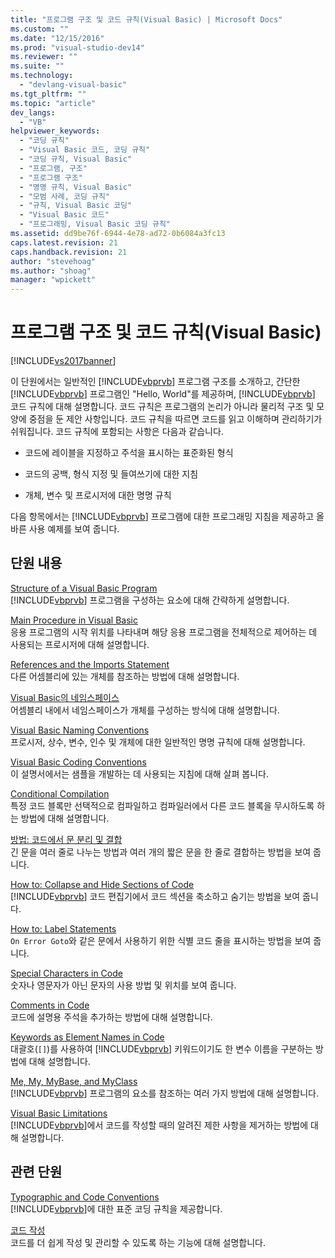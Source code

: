```yaml
---
title: "프로그램 구조 및 코드 규칙(Visual Basic) | Microsoft Docs"
ms.custom: ""
ms.date: "12/15/2016"
ms.prod: "visual-studio-dev14"
ms.reviewer: ""
ms.suite: ""
ms.technology: 
  - "devlang-visual-basic"
ms.tgt_pltfrm: ""
ms.topic: "article"
dev_langs: 
  - "VB"
helpviewer_keywords: 
  - "코딩 규칙"
  - "Visual Basic 코드, 코딩 규칙"
  - "코딩 규칙, Visual Basic"
  - "프로그램, 구조"
  - "프로그램 구조"
  - "명명 규칙, Visual Basic"
  - "모범 사례, 코딩 규칙"
  - "규칙, Visual Basic 코딩"
  - "Visual Basic 코드"
  - "프로그래밍, Visual Basic 코딩 규칙"
ms.assetid: dd9be76f-6944-4e78-ad72-0b6084a3fc13
caps.latest.revision: 21
caps.handback.revision: 21
author: "stevehoag"
ms.author: "shoag"
manager: "wpickett"
---
```

# 프로그램 구조 및 코드 규칙(Visual Basic)
[!INCLUDE[vs2017banner](../../../csharp/includes/vs2017banner.md)]

이 단원에서는 일반적인 [!INCLUDE[vbprvb](../../../csharp/programming-guide/concepts/linq/includes/vbprvb_md.md)] 프로그램 구조를 소개하고, 간단한 [!INCLUDE[vbprvb](../../../csharp/programming-guide/concepts/linq/includes/vbprvb_md.md)] 프로그램인 "Hello, World"를 제공하며, [!INCLUDE[vbprvb](../../../csharp/programming-guide/concepts/linq/includes/vbprvb_md.md)] 코드 규칙에 대해 설명합니다.  코드 규칙은 프로그램의 논리가 아니라 물리적 구조 및 모양에 중점을 둔 제안 사항입니다.  코드 규칙을 따르면 코드를 읽고 이해하며 관리하기가 쉬워집니다.  코드 규칙에 포함되는 사항은 다음과 같습니다.  
  
-   코드에 레이블을 지정하고 주석을 표시하는 표준화된 형식  
  
-   코드의 공백, 형식 지정 및 들여쓰기에 대한 지침  
  
-   개체, 변수 및 프로시저에 대한 명명 규칙  
  
 다음 항목에서는 [!INCLUDE[vbprvb](../../../csharp/programming-guide/concepts/linq/includes/vbprvb_md.md)] 프로그램에 대한 프로그래밍 지침을 제공하고 올바른 사용 예제를 보여 줍니다.  
  
## 단원 내용  
 [Structure of a Visual Basic Program](../../../visual-basic/programming-guide/program-structure/structure-of-a-visual-basic-program.md)  
 [!INCLUDE[vbprvb](../../../csharp/programming-guide/concepts/linq/includes/vbprvb_md.md)] 프로그램을 구성하는 요소에 대해 간략하게 설명합니다.  
  
 [Main Procedure in Visual Basic](../../../visual-basic/programming-guide/program-structure/main-procedure.md)  
 응용 프로그램의 시작 위치를 나타내며 해당 응용 프로그램을 전체적으로 제어하는 데 사용되는 프로시저에 대해 설명합니다.  
  
 [References and the Imports Statement](../../../visual-basic/programming-guide/program-structure/references-and-the-imports-statement.md)  
 다른 어셈블리에 있는 개체를 참조하는 방법에 대해 설명합니다.  
  
 [Visual Basic의 네임스페이스](../../../visual-basic/programming-guide/program-structure/namespaces.md)  
 어셈블리 내에서 네임스페이스가 개체를 구성하는 방식에 대해 설명합니다.  
  
 [Visual Basic Naming Conventions](../../../visual-basic/programming-guide/program-structure/naming-conventions.md)  
 프로시저, 상수, 변수, 인수 및 개체에 대한 일반적인 명명 규칙에 대해 설명합니다.  
  
 [Visual Basic Coding Conventions](../../../visual-basic/programming-guide/program-structure/coding-conventions.md)  
 이 설명서에서는 샘플을 개발하는 데 사용되는 지침에 대해 살펴 봅니다.  
  
 [Conditional Compilation](../../../visual-basic/programming-guide/program-structure/conditional-compilation.md)  
 특정 코드 블록만 선택적으로 컴파일하고 컴파일러에서 다른 코드 블록을 무시하도록 하는 방법에 대해 설명합니다.  
  
 [방법: 코드에서 문 분리 및 결합](../Topic/How%20to:%20Break%20and%20Combine%20Statements%20in%20Code%20\(Visual%20Basic\).md)  
 긴 문을 여러 줄로 나누는 방법과 여러 개의 짧은 문을 한 줄로 결합하는 방법을 보여 줍니다.  
  
 [How to: Collapse and Hide Sections of Code](../../../visual-basic/programming-guide/program-structure/how-to-collapse-and-hide-sections-of-code.md)  
 [!INCLUDE[vbprvb](../../../csharp/programming-guide/concepts/linq/includes/vbprvb_md.md)] 코드 편집기에서 코드 섹션을 축소하고 숨기는 방법을 보여 줍니다.  
  
 [How to: Label Statements](../../../visual-basic/programming-guide/program-structure/how-to-label-statements.md)  
 `On Error Goto`와 같은 문에서 사용하기 위한 식별 코드 줄을 표시하는 방법을 보여 줍니다.  
  
 [Special Characters in Code](../../../visual-basic/programming-guide/program-structure/special-characters-in-code.md)  
 숫자나 영문자가 아닌 문자의 사용 방법 및 위치를 보여 줍니다.  
  
 [Comments in Code](../../../visual-basic/programming-guide/program-structure/comments-in-code.md)  
 코드에 설명용 주석을 추가하는 방법에 대해 설명합니다.  
  
 [Keywords as Element Names in Code](../../../visual-basic/programming-guide/program-structure/keywords-as-element-names-in-code.md)  
 대괄호\(`[]`\)를 사용하여 [!INCLUDE[vbprvb](../../../csharp/programming-guide/concepts/linq/includes/vbprvb_md.md)] 키워드이기도 한 변수 이름을 구분하는 방법에 대해 설명합니다.  
  
 [Me, My, MyBase, and MyClass](../../../visual-basic/programming-guide/program-structure/me-my-mybase-and-myclass.md)  
 [!INCLUDE[vbprvb](../../../csharp/programming-guide/concepts/linq/includes/vbprvb_md.md)] 프로그램의 요소를 참조하는 여러 가지 방법에 대해 설명합니다.  
  
 [Visual Basic Limitations](../../../visual-basic/programming-guide/program-structure/limitations.md)  
 [!INCLUDE[vbprvb](../../../csharp/programming-guide/concepts/linq/includes/vbprvb_md.md)]에서 코드를 작성할 때의 알려진 제한 사항을 제거하는 방법에 대해 설명합니다.  
  
## 관련 단원  
 [Typographic and Code Conventions](../../../visual-basic/language-reference/typographic-and-code-conventions.md)  
 [!INCLUDE[vbprvb](../../../csharp/programming-guide/concepts/linq/includes/vbprvb_md.md)]에 대한 표준 코딩 규칙을 제공합니다.  
  
 [코드 작성](/visual-studio/ide/writing-code-in-the-code-and-text-editor)  
 코드를 더 쉽게 작성 및 관리할 수 있도록 하는 기능에 대해 설명합니다.